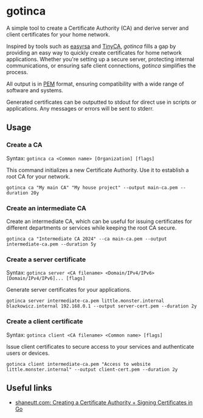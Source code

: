 # gotinca

A simple tool to create a Certificate Authority (CA) and derive server and client certificates for your home network. 

Inspired by tools such as [easyrsa](https://github.com/OpenVPN/easy-rsa) and [TinyCA](https://github.com/lechgu/tinyca), _gotinca_ fills a gap by providing an easy way to quickly create certificates for home network applications. Whether you're setting up a secure server, protecting internal communications, or ensuring safe client connections, _gotinca_ simplifies the process.

All output is in [PEM](https://en.wikipedia.org/wiki/Privacy-Enhanced_Mail) format, ensuring compatibility with a wide range of software and systems.

Generated certificates can be outputted to stdout for direct use in scripts or applications. Any messages or errors will be sent to stderr.

## Usage

### Create a CA

Syntax: `gotinca ca <Common name> [Organization] [flags]`

This command initializes a new Certificate Authority. Use it to establish a root CA for your network.

```shell
gotinca ca "My main CA" "My house project" --output main-ca.pem --duration 20y 
```

### Create an intermediate CA

Create an intermediate CA, which can be useful for issuing certificates for different departments or services while keeping the root CA secure.

```shell
gotinca ca "Intermediate CA 2024" --ca main-ca.pem --output intermediate-ca.pem --duration 5y
```

### Create a server certificate

Syntax: `gotinca server <CA filename> <Domain/IPv4/IPv6> [Domain/IPv4/IPv6]... [flags]`

Generate server certificates for your applications.

```shell
gotinca server intermediate-ca.pem little.monster.internal blazkowicz.internal 192.168.0.1 --output server-cert.pem --duration 2y
```

### Create a client certificate

Syntax: `gotinca client <CA filename> <Common name> [flags]`

Issue client certificates to secure access to your services and authenticate users or devices.

```shell
gotinca client intermediate-ca.pem "Access to website little.monster.internal" --output client-cert.pem --duration 2y
```

## Useful links

* [shaneutt.com: Creating a Certificate Authority + Signing Certificates in Go](https://shaneutt.com/blog/golang-ca-and-signed-cert-go/)
